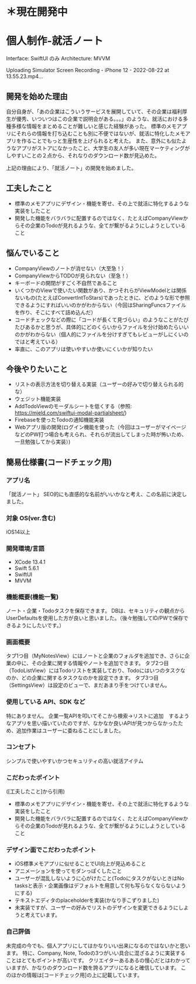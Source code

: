 # ＊現在開発中

# 個人制作-就活ノート
Interface: SwiftUI のみ
Architecture: MVVM

Uploading Simulator Screen Recording - iPhone 12 - 2022-08-22 at 13.55.23.mp4…

## 開発を始めた理由
自分自身が、「あの企業はこういうサービスを展開していて、その企業は福利厚生が優秀、いついつはこの企業で説明会がある。。。」のような、就活における多種多様な情報をまとめることが難しいと感じた経験があった。
標準のメモアプリにそれらの情報を打ち込むことも別に不便ではないが、就活に特化したメモアプリを作ることでもっと生産性を上げられると考えた。
また、意外にも似たようなアプリがストアになかったこと、大学生の友人が多い現在マーケティングがしやすいことの２点から、それなりのダウンロード数が見込めた。

上記の理由により、「就活ノート」の開発を始めました。

## 工夫したこと
- 標準のメモアプリにデザイン・機能を寄せ、その上で就活に特化するような実装をしたこと
- 開発した機能をバラバラに配置するのではなく、たとえばCompanyViewからその企業のTodoが見れるような、全てが繋がるようにしようとしていること

## 悩んでいること
- CompanyViewのノートが消せない（大至急！）
- CompanyViewからTODOが見られない（至急！）
- キーボードの開閉がすごく不自然であること
- いくつかのViewで使いたい関数があり、かつそれらがViewModelとは関係ないもの(たとえばConvertIntToStars)であったときに、どのような形で参照できるようにすればいいのかがわからない（今回はSharingFuncsファイルを作り、そこにすべて詰め込んだ）
- コードチェックなどの際に「コードが長くて見づらい」のようなことがたびたびあるかと思うが、具体的にどのくらいからファイルを分け始めたらいいのかがわからない（個人的にファイルを分けすぎてもレビューがしにくいのではと考えている）
- 率直に、このアプリは使いやすいか使いにくいかが知りたい

## 今後やりたいこと
- リストの表示方法を切り替える実装（ユーザーの好みで切り替えられる的な）
- ウェジット機能実装
- AddTodoViewのモーダルシートを低くする（参照: https://mjeld.com/swiftui-modal-partialsheet/)
- Firebaseを使ったTodoの通知機能実装
- Webアプリ版の開発(ログイン機能を使った（今回はユーザーがマイページなどのPW打つ場合も考えられ、それらが流出してしまった時が怖いため、一旦勉強してから実装）)

## 簡易仕様書(コードチェック用)
### アプリ名 
「就活ノート」
SEO的にも直感的な名前がいいかなと考え、この名前に決定しました。

### 対象 OS(ver.含む) 
iOS14以上
### 開発環境/言語 
- XCode 13.4.1
- Swift 5.6.1
- SwiftUI
- MVVM

### 機能概要(機能一覧) 
ノート・企業・Todoタスクを保存できます。
DBは、セキュリティの観点からUserDefaultsを使用した方が良いと思いました。（後々勉強してID/PWで保存できるようにしたいです。）

### 画面概要 
タブ1つ目（MyNotesView）にはノートと企業のフォルダを追加でき、さらに企業の中に、その企業に関する情報やノートを追加できます。
タブ2つ目（TodoListView）にはTodoリストを実装しており、Todoにはいつのタスクなのか、どの企業に関するタスクなのかを設定できます。
タブ3つ目（SettingsView）は設定のビューで、まだあまり手をつけていません。

### 使用している API、SDK など 
特にありません。
企業一覧APIを叩いてそこから検索→リストに追加　するようなアプリを思い描いていたのですが、なかなか良いAPIが見つからなかったため、追加作業はユーザーに委ねることにしました。

### コンセプト 
シンプルで使いやすいかつセキュリティの高い就活アイテム

### こだわったポイント 
([工夫したこと]から引用)
- 標準のメモアプリにデザイン・機能を寄せ、その上で就活に特化するような実装をしたこと
- 開発した機能をバラバラに配置するのではなく、たとえばCompanyViewからその企業のTodoが見れるような、全てが繋がるようにしようとしていること

### デザイン面でこだわったポイント 
- iOS標準メモアプリに似せることでUI向上が見込めること
- アニメーションを使ってモダンっぽくしたこと
- ユーザーが混乱しないように心がけたこと(TodoにタスクがないときはNo tasksと表示・企業画像はデフォルトを用意して何も写らなくならないようにする)
- テキストエディタのplaceholderを実装(かなり手こずりました)
- 未実装ですが、ユーザーの好みでリストのデザインを変更できるようにしようと考えています。

### 自己評価
未完成の今でも、個人アプリにしてはかなりいい出来になるのではないかと思います。
特に、Company, Note, Todoの3つがいい具合に混ざるように実装することはとてもポイントが高いです。
クリエイターあるあるの慢心だとはわかっていますが、かなりのダウンロード数を誇るアプリになると確信しています。
このほかの情報は[コードチェック用]の上に記載しています。



